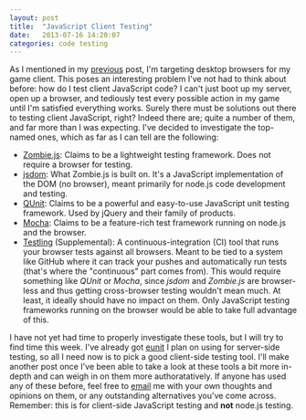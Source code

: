 ```yaml
---
layout: post
title:  "JavaScript Client Testing"
date:   2013-07-16 14:20:07
categories: code testing
---
```


As I mentioned in my [previous]({{page.previous.url}}) post, I'm targeting
desktop browsers for my game client. This poses an interesting problem I've not
had to think about before: how do I test client JavaScript code? I can't just
boot up my server, open up a browser, and tediously test every possible action in
my game until I'm satisfied everything works. Surely there must be solutions out
there to testing client JavaScript, right? Indeed there are; quite a number of
them, and far more than I was expecting. I've decided to investigate the
top-named ones, which as far as I can tell are the following:

- [Zombie.js](http://zombie.labnotes.org/): Claims to be a lightweight testing
  framework. Does not require a browser for testing.
- [jsdom](https://github.com/tmpvar/jsdom): What Zombie.js is built on. It's a
  JavaScript implementation of the DOM (no browser), meant primarily for node.js
  code development and testing.
- [QUnit](http://qunitjs.com/): Claims to be a powerful and easy-to-use
  JavaScript unit testing framework. Used by jQuery and their family of
  products.
- [Mocha](http://visionmedia.github.io/mocha/): Claims to be a feature-rich test
  framework running on node.js and the browser.
- [Testling](https://ci.testling.com/) (Supplemental): A continuous-integration
  (CI) tool that runs your browser tests against all browsers. Meant to be tied
  to a system like GitHub where it can track your pushes and automatically run
  tests (that's where the "continuous" part comes from). This would require
  something like _QUnit_ or _Mocha_, since _jsdom_ and _Zombie.js_ are
  browser-less and thus getting cross-browser testing wouldn't mean much. At
  least, it ideally should have no impact on them. Only JavaScript testing
  frameworks running on the browser would be able to take full advantage of
  this.

I have not yet had time to properly investigate these tools, but I will try to
find time this week. I've already got
[eunit](http://www.erlang.org/doc/apps/eunit/chapter.html) I plan on using for
server-side testing, so all I need now is to pick a good client-side testing
tool. I'll make another post once I've been able to take a look at these tools a
bit more in-depth and can weigh in on them more authoratatively. If anyone has
used any of these before, feel free to
[email](mailto:kolorahl@gmail.com?subject=JavaScript+Testing) me with your own
thoughts and opinions on them, or any outstanding alternatives you've come
across. Remember: this is for client-side JavaScript testing and **not** node.js
testing.
